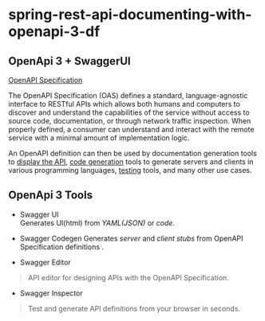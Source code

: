 # spring-rest-api-documenting-with-openapi-3-df

## OpenApi 3 + SwaggerUI

[OpenAPI Specification](https://swagger.io/specification/)  

The OpenAPI Specification (OAS) defines a standard, language-agnostic interface to RESTful APIs which allows both humans and computers to discover and understand the capabilities of the service without access to source code, documentation, or through network traffic inspection. When properly defined, a consumer can understand and interact with the remote service with a minimal amount of implementation logic.  

An OpenAPI definition can then be used by documentation generation tools to <u>display the API</u>, <u>code generation</u> tools to generate servers and clients in various programming languages, <u>testing</u> tools, and many other use cases.  

## OpenApi 3 Tools
* Swagger UI  
Generates UI(html) from _YAML(JSON)_ or _code_.

* Swagger Codegen
Generates _server_ and _client stubs_ from OpenAPI Specification definitions .

* Swagger Editor
> API editor for designing APIs with the OpenAPI Specification.

* Swagger Inspector
> Test and generate API definitions from your browser in seconds.

